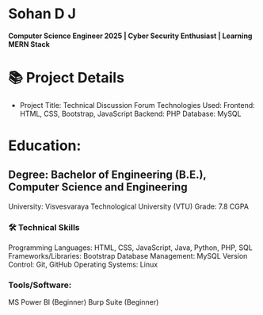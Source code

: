 # Sohan D J
**Computer Science Engineer 2025 | Cyber Security Enthusiast | Learning MERN Stack**


# 📚 Project Details
- Project Title: Technical Discussion Forum
Technologies Used:
Frontend: HTML, CSS, Bootstrap, JavaScript
Backend: PHP
Database: MySQL

# Education:
## Degree: Bachelor of Engineering (B.E.), Computer Science and Engineering
University: Visvesvaraya Technological University (VTU)
Grade: 7.8 CGPA

### 🛠️ Technical Skills
Programming Languages: HTML, CSS, JavaScript, Java, Python, PHP, SQL
Frameworks/Libraries: Bootstrap
Database Management: MySQL
Version Control: Git, GitHub
Operating Systems: Linux

### Tools/Software:
MS Power BI (Beginner)
Burp Suite (Beginner)
